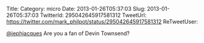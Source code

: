 Title: 
Category: micro
Date: 2013-01-26T05:37:03
Slug: 2013-01-26T05:37:03
TwitterId: 295042645917581312
TweetUrl: https://twitter.com/mark_philpot/status/295042645917581312
ReTweetUser: 

[@jephjacques](https://twitter.com/jephjacques) Are you a fan of Devin Townsend?